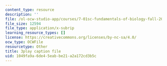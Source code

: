 ```yaml
---
content_type: resource
description: ''
file: /ol-ocw-studio-app/courses/7-01sc-fundamentals-of-biology-fall-2011/1049fa9a6de45eabbe21a2a172cd3b5c_qY0ixUWJx0g.vtt
file_size: 12594
file_type: application/x-subrip
learning_resource_types: []
license: https://creativecommons.org/licenses/by-nc-sa/4.0/
ocw_type: OCWFile
resourcetype: Other
title: 3play caption file
uid: 1049fa9a-6de4-5eab-be21-a2a172cd3b5c
---
```


